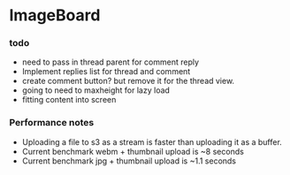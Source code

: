 # ImageBoard

### todo
* need to pass in thread parent for comment reply
* Implement replies list for thread and comment
* create comment button? but remove it for the thread view.
* going to need to maxheight for lazy load
* fitting content into screen

### Performance notes
* Uploading a file to s3 as a stream is faster than uploading it as a buffer.
* Current benchmark webm + thumbnail upload is ~8 seconds 
* Current benchmark jpg + thumbnail upload is ~1.1 seconds 